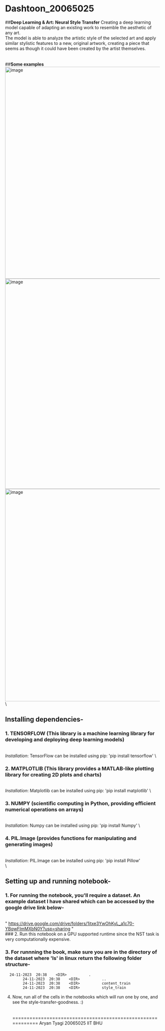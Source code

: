 # Dashtoon_20065025
##**Deep Learning &amp; Art: Neural Style Transfer**
Creating a deep learning model capable of adapting an existing work to resemble the aesthetic of any art.\
The model is able to analyze the artistic style of the selected art and apply similar stylistic features to a new, original artwork, creating a piece that seems as though it could have been created by the artist themselves.\
\
\
##**Some examples**
\
<img width="687" alt="image" src="https://github.com/AryanTag/Dashtoon_20065025/assets/77772515/415a2371-d618-494b-b6e4-baceed1494f0">
\
<img width="682" alt="image" src="https://github.com/AryanTag/Dashtoon_20065025/assets/77772515/c2d9bdf1-8b1f-4b53-b71d-907ff45a9265">
\
<img width="689" alt="image" src="https://github.com/AryanTag/Dashtoon_20065025/assets/77772515/6477654e-67cf-40c0-aa17-53a389009c00">
\
## **Installing dependencies**-
  ### 1. TENSORFLOW (This library is a machine learning library for developing and deploying deep learning models)
\
     *Installation*: TensorFlow can be installed using pip: 'pip install tensorflow'
\
  ### 2. MATPLOTLIB (This library provides a MATLAB-like plotting library for creating 2D plots and charts)
\
		*Installation*: Matplotlib can be installed using pip: 'pip install matplotlib'
\
  ### 3. NUMPY (scientific computing in Python, providing efficient numerical operations on arrays)
\
		*Installation*: Numpy can be installed using pip: 'pip install Numpy'
\
  ### 4. PIL.Image (provides functions for manipulating and generating images)
\
		*Installation*: PIL.Image can be installed using pip: 'pip install Pillow'
\
\
## Setting up and running notebook-
  ### 1. For running the notebook, you'll require a dataset. An example dataset I have shared which can be accessed by the google drive link below-
 \
 " https://drive.google.com/drive/folders/1itxe3YwOhKyL_a1c70-YBqwFImMXbN0Y?usp=sharing "
\
	### 2. Run this notebook on a GPU supported runtime since the NST task is very computationally expensive.

  ### 3. For runnning the book, make sure you are in the directory of the dataset where 'ls' in linux return the following folder structure-
		
      24-11-2023  20:38    <DIR>          .
			24-11-2023  20:38    <DIR>          ..
			24-11-2023  20:38    <DIR>          content_train
			24-11-2023  20:38    <DIR>          style_train
	

  4. Now, run all of the cells in the notebooks which will run one by one, and see the style-transfer-goodness. :)
\
\
\
============================================================
Aryan Tyagi
20065025
IIT BHU







